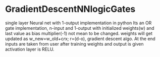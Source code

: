 # GradientDescentNNlogicGates
single layer Neural net with 1-output implementation in python
Its an OR gate implementation, n-input and 1-output with initialized 
weights(w) and last value as bias multiplier(-1) not mean to be changed.
weights will get updated as w_new=w_old+c*r*x; r=(d-o), gradient descent 
algo. At the end inputs are taken from user after training weights and 
output is given activation layer is RELU.
